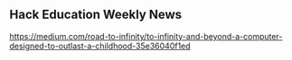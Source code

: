 ## Hack Education Weekly News

https://medium.com/road-to-infinity/to-infinity-and-beyond-a-computer-designed-to-outlast-a-childhood-35e36040f1ed